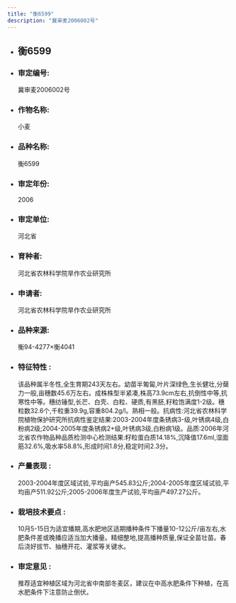 ```yaml
---
title: "衡6599"
description: "冀审麦2006002号"
---
```

* ## 衡6599
* ###  审定编号:  
   冀审麦2006002号

*  ### 作物名称:  
   小麦

*   ###  品种名称: 
    衡6599

*   ### 审定年份: 
    2006

*   ### 审定单位:  
    河北省

*   ### 育种者:  
    河北省农林科学院旱作农业研究所

*   ### 申请者:  
    河北省农林科学院旱作农业研究所

*   ### 品种来源:  
    衡94-4277×衡4041

*   ### 特征特性 : 
    该品种属半冬性,全生育期243天左右。幼苗半匍匐,叶片深绿色,生长健壮,分蘖力一般,亩穗数45.6万左右。成株株型半紧凑,株高73.9cm左右,抗倒性中等,抗寒性中等。穗纺锤型,长芒、白壳、白粒、硬质,有黑胚,籽粒饱满度1-2级。穗粒数32.6个,千粒重39.9g,容重804.2g/l。熟相一般。抗病性:河北省农林科学院植物保护研究所抗病性鉴定结果:2003-2004年度条锈病3-级,叶锈病4级,白粉病2级;2004-2005年度条锈病2+级,叶锈病3级,白粉病1级。品质:2006年河北省农作物品种品质检测中心检测结果:籽粒蛋白质14.18%,沉降值17.6ml,湿面筋32.6%,吸水率58.8%,形成时间1.8分,稳定时间2.3分。

*   ### 产量表现 : 
    2003-2004年度区域试验,平均亩产545.83公斤;2004-2005年度区域试验,平均亩产511.92公斤;2005-2006年度生产试验,平均亩产497.27公斤。

*   ### 栽培技术要点 : 
    10月5-15日为适宜播期,高水肥地区适期播种条件下播量10-12公斤/亩左右,水肥条件差或晚播应适当加大播量。精细整地,提高播种质量,保证全苗壮苗。春后浇好拔节、抽穗开花、灌浆等关键水。

*   ### 审定意见 : 
    推荐适宜种植区域为河北省中南部冬麦区，建议在中高水肥条件下种植，在高水肥条件下注意防止倒伏。
